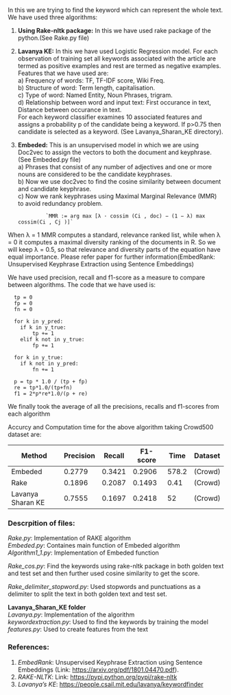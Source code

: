 In this we are trying to find the keyword which can represent the whole text. We have used three algorithms: 

1. **Using Rake-nltk package:** In this we have used rake package of the python.(See Rake.py file)
2. **Lavanya KE:** In this we have used Logistic Regression model. For each observation of training set all keywords associated with the article are termed as positive examples and rest are termed as negative examples.
 Features that we have used are:<br/>
    a) Frequency of words: TF, TF-IDF score, Wiki Freq. <br/> 
    b) Structure of word: Term length, capitalisation. <br/>
    c) Type of word: Named Entity, Noun Phrases, trigram. <br/>
    d) Relationship between word and input text: First occurance in text, Distance between occurance in text. <br/>
For each keyword classifier examines 10 associated features and assigns a probability p of the candidate being a keyword. If p>0.75 then candidate is selected as a keyword. (See Lavanya_Sharan_KE directory).
 
3. **Embeded:** This is an unsupervised model in which we are using Doc2vec to assign the vectors to both the document and keyphrase.(See Embeded.py file)<br/>
  a)  Phrases that consist of any number of adjectives and one or more nouns are considered to be  the candidate keyphrases.<br/>
  b)  Now we use doc2vec to find the cosine similarity between document and candidate keyphrase.<br/>
  c) Now we rank  keyphrases using Maximal Marginal Relevance (MMR) to avoid redundancy problem.<br/>

                `MMR := arg max [λ · cossim (Ci , doc) − (1 − λ) max cossim(Ci , Cj )]`

When λ = 1 MMR computes a standard, relevance ranked list, while when λ = 0 it computes a maximal diversity ranking of the documents in R. So we will keep λ = 0.5, so that relevance and diversity parts of the equation have equal importance.
             Please refer paper for further information(EmbedRank: Unsupervised Keyphrase Extraction using Sentence Embeddings) 


We have used precision, recall and f1-score as a measure to compare between algorithms. The code that we have used is: 
```
  tp = 0
  fp = 0
  fn = 0

  for k in y_pred:
    if k in y_true:
        tp += 1
    elif k not in y_true:
        fp += 1

  for k in y_true:
    if k not in y_pred:
        fn += 1
  
  p = tp * 1.0 / (tp + fp)
  re = tp*1.0/(tp+fn)
  f1 = 2*p*re*1.0/(p + re)
```
We finally took the average of all the precisions, recalls and 
f1-scores from each algorithm

Accurcy and Computation time for the above algorithm taking Crowd500 dataset are:

Method | Precision | Recall  | F1-score | Time | Dataset |
-------|------------|--------|----------|------|---------|
Embeded | 0.2779 | 0.3421 | 0.2906 | 578.2 | (Crowd)|
Rake | 0.1896 | 0.2087 | 0.1493 | 0.41 | (Crowd)|
Lavanya Sharan KE |  0.7555  | 0.1697|  0.2418|  52| (Crowd)|


### Descrpition of files:</br>
*Rake.py*: Implementation of RAKE algorithm</br>
*Embeded.py*: Containes main function of Embeded algorithm</br>
*Algorithm1_1.py*: Implementation of Embeded function</br>

*Rake_cos.py*: Find the keywords using rake-nltk package in both golden text and test set and then further used cosine similarity to get the score.

*Rake_delimiter_stopword.py*: Used stopwords and punctuations as a delimiter to split the text in both golden text and test set.

**Lavanya_Sharan_KE folder**</br>
*Lavanya.py*: Implementation of the algorithm</br>
*keywordextraction.py*: Used to find the keywords by training the model</br>
*features.py*: Used to create features from the text</br>

### References:
1. *EmbedRank*: Unsupervised Keyphrase Extraction using Sentence Embeddings (Link: https://arxiv.org/pdf/1801.04470.pdf).
2. *RAKE-NLTK*: Link: https://pypi.python.org/pypi/rake-nltk
3. *Lavanya’s KE*: https://people.csail.mit.edu/lavanya/keywordfinder


